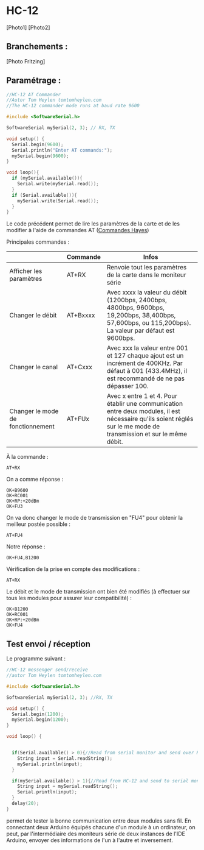 # HC-12

[Photo1] [Photo2]

## Branchements :

[Photo Fritzing]

## Paramétrage :


```C
//HC-12 AT Commander
//Autor Tom Heylen tomtomheylen.com
//The HC-12 commander mode runs at baud rate 9600

#include <SoftwareSerial.h>

SoftwareSerial mySerial(2, 3); // RX, TX

void setup() {
  Serial.begin(9600);
  Serial.println("Enter AT commands:");
  mySerial.begin(9600);
}

void loop(){
  if (mySerial.available()){
    Serial.write(mySerial.read());
  }
  if (Serial.available()){
    mySerial.write(Serial.read());
  }
}
```
Le code précédent permet de lire les paramètres de la carte et de les modifier à l'aide de commandes AT ([Commandes Hayes](https://fr.wikipedia.org/wiki/Commandes_Hayes))

Principales commandes :

|                                   | Commande | Infos |
| --------------------------------- | -------- | --------- |
| Afficher les paramètres           | AT+RX    | Renvoie tout les paramètres de la carte dans le moniteur série |
| Changer le débit                  | AT+Bxxxx | Avec xxxx la valeur du débit (1200bps, 2400bps, 4800bps, 9600bps, 19,200bps, 38,400bps, 57,600bps, ou 115,200bps). La valeur par défaut est 9600bps. |
| Changer le canal                  | AT+Cxxx  | Avec xxx la valeur entre 001 et 127 chaque ajout est un incrément de 400KHz. Par défaut à 001 (433.4MHz), il est recommandé de ne pas dépasser 100. |
| Changer le mode de fonctionnement | AT+FUx   | Avec x entre 1 et 4. Pour établir une communication entre deux modules, il est nécessaire qu'ils soient réglés sur le me mode de transmission et sur le même débit. |

À la commande :
```
AT+RX
```
On a comme réponse :
```
OK+B9600
OK+RC001
OK+RP:+20dBm
OK+FU3
```
On va donc changer le mode de transmission en "FU4" pour obtenir la meilleur postée possible :
```
AT+FU4
```
Notre réponse :
```
OK+FU4,B1200
```
Vérification de la prise en compte des modifications :
```
AT+RX
```
Le débit et le mode de transmission ont bien été modifiés (à effectuer sur tous les modules pour assurer leur compatibilité) :
```
OK+B1200
OK+RC001
OK+RP:+20dBm
OK+FU4
```
## Test envoi / réception

Le programme suivant :
```C
//HC-12 messenger send/receive
//autor Tom Heylen tomtomheylen.com

#include <SoftwareSerial.h>

SoftwareSerial mySerial(2, 3); //RX, TX

void setup() {
  Serial.begin(1200);
  mySerial.begin(1200);
}

void loop() {


  if(Serial.available() > 0){//Read from serial monitor and send over HC-12
    String input = Serial.readString();
    mySerial.println(input);    
  }

  if(mySerial.available() > 1){//Read from HC-12 and send to serial monitor
    String input = mySerial.readString();
    Serial.println(input);    
  }
  delay(20);
}
```
permet de tester la bonne communication entre deux modules sans fil. En connectant deux Arduino équipés chacune d'un module à un ordinateur, on peut, par l'intermédiaire des moniteurs série de deux instances de l'IDE Arduino, envoyer des informations de l'un à l'autre et inversement.
